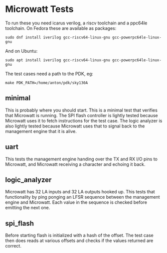 # Microwatt Tests

To run these you need icarus verilog, a riscv toolchain and a ppc64le
toolchain. On Fedora these are available as packages:

```
sudo dnf install iverilog gcc-riscv64-linux-gnu gcc-powerpc64le-linux-gnu
```

And on Ubuntu:

```
sudo apt install iverilog gcc-riscv64-linux-gnu gcc-powerpc64le-linux-gnu
```

The test cases need a path to the PDK, eg:

```
make PDK_PATH=/home/anton/pdk/sky130A
```

## minimal
This is probably where you should start. This is a minimal test that verifies
that Microwatt is running. The SPI flash controller is lightly tested because
Microwatt uses it to fetch instructions for the test case. The logic analyzer
is also lightly tested because Microwatt uses that to signal back to the
management engine that it is alive.

## uart
This tests the management engine handing over the TX and RX I/O pins to
Microwatt, and Microwatt receiving a character and echoing it back.

## logic_analyzer
Microwatt has 32 LA inputs and 32 LA outputs hooked up.  This tests that
functionality by ping ponging an LFSR sequence between the management engine
and Microwatt. Each value in the sequence is checked before emitting the next
one.

## spi_flash
Before starting flash is initialized with a hash of the offset. The test case
then does reads at various offsets and checks if the values returned are
correct.
